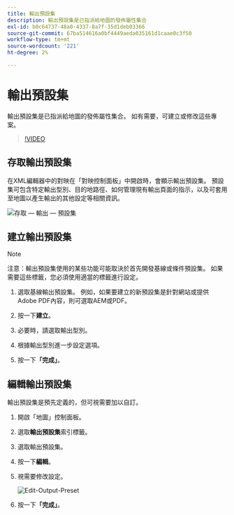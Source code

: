 ```yaml
---
title: 輸出預設集
description: 輸出預設集是已指派給地圖的發佈屬性集合
exl-id: b0c64737-48a0-4337-8a7f-35d1deb03366
source-git-commit: 67ba514616a0bf4449aeda035161d1caae0c3f50
workflow-type: tm+mt
source-wordcount: '221'
ht-degree: 2%

---
```


# 輸出預設集

輸出預設集是已指派給地圖的發佈屬性集合。 如有需要，可建立或修改這些專案。

>[!VIDEO](https://video.tv.adobe.com/v/338989?quality=12&learn=on)

## 存取輸出預設集

在XML編輯器中的對映在「對映控制面板」中開啟時，會顯示輸出預設集。 預設集可包含特定輸出型別、目的地路徑、如何管理現有輸出頁面的指示，以及可套用至地圖以產生輸出的其他設定等相關資訊。

![存取 — 輸出 — 預設集](images/access-output-presets.png)

## 建立輸出預設集

>[!NOTE]
>
>注意：輸出預設集使用的某些功能可能取決於首先開發基線或條件預設集。 如果需要這些標籤，您必須使用適當的標籤進行設定。

1. 選取基線輸出預設集。 例如，如果要建立的新預設集是針對網站或提供Adobe PDF內容，則可選取AEM或PDF。

1. 按一下&#x200B;**建立**。

1. 必要時，請選取輸出型別。

1. 根據輸出型別進一步設定選項。

1. 按一下&#x200B;**「完成」**。

## 編輯輸出預設集

輸出預設集是預先定義的，但可視需要加以自訂。

1. 開啟「地圖」控制面板。

1. 選取&#x200B;**輸出預設集**&#x200B;索引標籤。

1. 選取輸出預設集。

1. 按一下&#x200B;**編輯**。

1. 視需要修改設定。

   ![Edit-Output-Preset](images/edit-output-preset.png)

1. 按一下&#x200B;**「完成」**。
